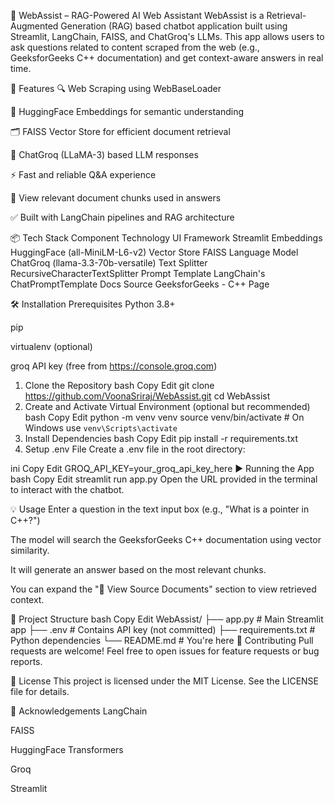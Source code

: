 🧠 WebAssist – RAG-Powered AI Web Assistant
WebAssist is a Retrieval-Augmented Generation (RAG) based chatbot application built using Streamlit, LangChain, FAISS, and ChatGroq's LLMs. This app allows users to ask questions related to content scraped from the web (e.g., GeeksforGeeks C++ documentation) and get context-aware answers in real time.



🚀 Features
🔍 Web Scraping using WebBaseLoader

🧠 HuggingFace Embeddings for semantic understanding

🗂️ FAISS Vector Store for efficient document retrieval

💬 ChatGroq (LLaMA-3) based LLM responses

⚡ Fast and reliable Q&A experience

🧾 View relevant document chunks used in answers

✅ Built with LangChain pipelines and RAG architecture

📦 Tech Stack
Component	Technology
UI Framework	Streamlit
Embeddings	HuggingFace (all-MiniLM-L6-v2)
Vector Store	FAISS
Language Model	ChatGroq (llama-3.3-70b-versatile)
Text Splitter	RecursiveCharacterTextSplitter
Prompt Template	LangChain's ChatPromptTemplate
Docs Source	GeeksforGeeks - C++ Page

🛠️ Installation
Prerequisites
Python 3.8+

pip

virtualenv (optional)

groq API key (free from https://console.groq.com)

1. Clone the Repository
bash
Copy
Edit
git clone https://github.com/VoonaSriraj/WebAssist.git
cd WebAssist
2. Create and Activate Virtual Environment (optional but recommended)
bash
Copy
Edit
python -m venv venv
source venv/bin/activate  # On Windows use `venv\Scripts\activate`
3. Install Dependencies
bash
Copy
Edit
pip install -r requirements.txt
4. Setup .env File
Create a .env file in the root directory:

ini
Copy
Edit
GROQ_API_KEY=your_groq_api_key_here
▶️ Running the App
bash
Copy
Edit
streamlit run app.py
Open the URL provided in the terminal to interact with the chatbot.

💡 Usage
Enter a question in the text input box (e.g., "What is a pointer in C++?")

The model will search the GeeksforGeeks C++ documentation using vector similarity.

It will generate an answer based on the most relevant chunks.

You can expand the "📄 View Source Documents" section to view retrieved context.

📁 Project Structure
bash
Copy
Edit
WebAssist/
├── app.py               # Main Streamlit app
├── .env                 # Contains API key (not committed)
├── requirements.txt     # Python dependencies
└── README.md            # You're here
🤝 Contributing
Pull requests are welcome! Feel free to open issues for feature requests or bug reports.

📄 License
This project is licensed under the MIT License. See the LICENSE file for details.

🙌 Acknowledgements
LangChain

FAISS

HuggingFace Transformers

Groq

Streamlit


